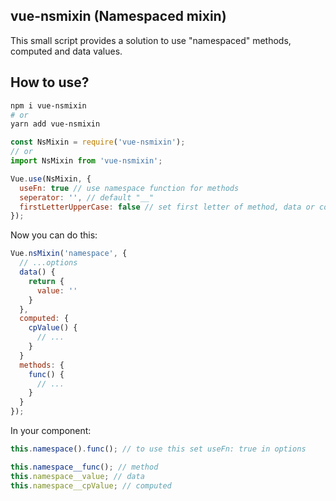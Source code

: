 ## vue-nsmixin (Namespaced mixin)

This small script provides a solution to use "namespaced" methods, computed and data values.

## How to use?

```bash
npm i vue-nsmixin
# or
yarn add vue-nsmixin
```

```javascript
const NsMixin = require('vue-nsmixin');
// or
import NsMixin from 'vue-nsmixin';

Vue.use(NsMixin, {
  useFn: true // use namespace function for methods
  seperator: '', // default "__"
  firstLetterUpperCase: false // set first letter of method, data or computed to uppercase
});
```

Now you can do this:

```javascript
Vue.nsMixin('namespace', {
  // ...options
  data() {
    return {
      value: ''
    }
  },
  computed: {
    cpValue() {
      // ...
    }
  }
  methods: {
    func() {
      // ...
    }
  }
});
```

In your component:

```javascript
this.namespace().func(); // to use this set useFn: true in options

this.namespace__func(); // method
this.namespace__value; // data
this.namespace__cpValue; // computed
```